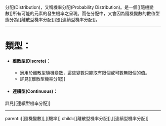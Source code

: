 分配(Distribution)，又稱機率分配(Probability Distribution)。是一個[[隨機變數]]所有可能的元素的發生機率之呈現。而在分配中，又會因為隨機變數的數值型態分為[[離散型機率分配]]跟[[連續型機率分配]]。
- - -
# 類型：
- #### 離散型(Discrete)：
	- 適用於離散型隨機變數，這些變數只能取有限個或可數無限個的值。
	- 詳見[[離散型機率分配]]
- #### 連續型(Continuous)：
詳見[[連續型機率分配]]
- - -
parent::[[隨機變數]],[[機率]]
child::[[離散型機率分配]],[[連續型機率分配]]